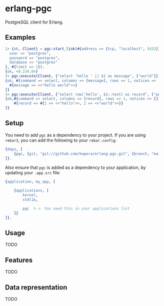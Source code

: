 # erlang-pgc

PostgreSQL client for Erlang.


## Examples

```erl
1> {ok, Client} = pgc:start_link(#{address => {tcp, "localhost", 5432}}, #{
  user => "postgres",
  password => "postgres",
  database => "postgres"
}, #{limit => 1}).
{ok, <0.234.0>}
2> pgc:execute(Client, {"select 'hello ' || $1 as message", ["world"]}).
{ok, #{command => select, columns => [message], rows => 1, notices => []}, [
  #{message => <<"hello world">>}
]}
3> pgc:execute(Client, {"select row('hello', $1::text) as record", ["world"]}).
{ok,#{command => select, columns => [record], rows => 1, notices => []}, [
    #{record => #{1 => <<"hello">>, 2 => <<"world">>}}
]}
```

## Setup

You need to add `pgc` as a dependency to your project. If you are using `rebar3`, you can add the following to your `rebar.config`:

```erlang
{deps, [
    {pgc, {git, "git://github.com/kopera/erlang-pgc.git", {branch, "main"}}},
]}.
```

Also ensure that `pgc` is added as a dependency to your application, by
updating your `.app.src` file:

```erlang
{application, my_app, [

    {applications, [
        kernel,
        stdlib,

        pgc  % <- You need this in your applications list
    ]}
]}.
```

## Usage

TODO

## Features

TODO


## Data representation

TODO
